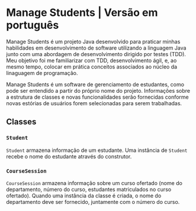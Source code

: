 # Manage Students | Versão em português

Manage Students é um projeto Java desenvolvido para praticar minhas habilidades em desenvolvimento de software utilizando a linguagem Java junto com uma abordagem de desenvolvimento dirigido por testes (TDD). Meu objetivo foi me familiarizar com TDD, desenvolvimento ágil, e, ao mesmo tempo, colocar em prática conceitos associados ao núcleo da linaguagem de programação.

Manage Students é um software de gerenciamento de estudantes, como pode ser entendido a partir do próprio nome do projeto. Informações sobre a estrutura de classes e novas funcionalidades serão fornecidas conforme novas estórias de usuários forem selecionadas para serem trabalhadas.

## Classes

### `Student`

`Student` armazena informação de um estudante. Uma instância de `Student` recebe o nome do estudante através do construtor.

### `CourseSession`

`CourseSession` armazena informação sobre um curso ofertado (nome do departamento, número do curso, estudantes matriculados no curso ofertado). Quando uma instância da classe é criada, o nome do departamento deve ser fornecido, juntamente com o número do curso.